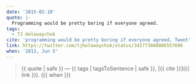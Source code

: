 ```yaml
---
date: '2015-02-10'
quote: |-
  Programming would be pretty boring if everyone agreed.
tags:
  - TJ Holowaychuk
cite: 'programming would be pretty boring if everyone agreed, Tweet'
link: https://twitter.com/tjholowaychuk/status/342773048006557696
when: '2013, Jun 5'
---
```


> {{ quote | safe }}
> — {{ tags | tagsToSentence | safe }}, [{{ cite }}]({{ link }}). ({{ when }})
